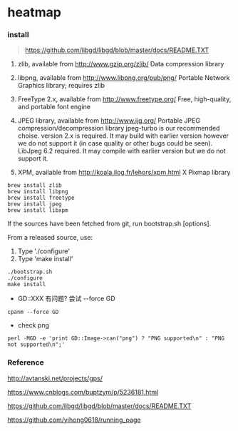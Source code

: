 # heatmap

### install

> https://github.com/libgd/libgd/blob/master/docs/README.TXT

1. zlib, available from http://www.gzip.org/zlib/
   Data compression library

2. libpng, available from http://www.libpng.org/pub/png/
   Portable Network Graphics library; requires zlib

3. FreeType 2.x, available from http://www.freetype.org/
   Free, high-quality, and portable font engine

4. JPEG library, available from http://www.ijg.org/
   Portable JPEG compression/decompression library
   jpeg-turbo is our recommended choise. version 2.x is required. It may build with earlier version however we do not
   support it (in case quality or other bugs could be seen).
   LibJpeg 6.2 required. It may compile with earlier version but we do not support it.

5. XPM, available from http://koala.ilog.fr/lehors/xpm.html
   X Pixmap library

```
brew install zlib
brew install libpng
brew install freetype
brew install jpeg
brew install libxpm
```

If the sources have been fetched from git, run bootstrap.sh [options].

From a released source, use:

1. Type './configure'
2. Type 'make install'

```
./bootstrap.sh
./configure
make install

```

- GD::XXX 有问题? 尝试 --force GD

```
cpanm --force GD
```

- check png

```
perl -MGD -e 'print GD::Image->can("png") ? "PNG supported\n" : "PNG not supported\n";'
```

### Reference

http://avtanski.net/projects/gps/

https://www.cnblogs.com/buptzym/p/5236181.html

https://github.com/libgd/libgd/blob/master/docs/README.TXT

https://github.com/yihong0618/running_page